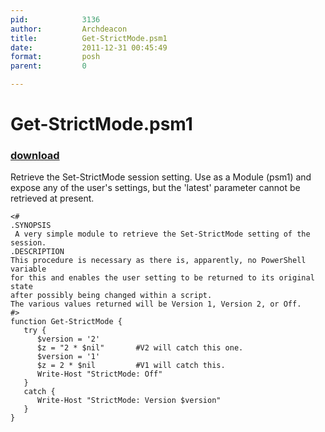 ```yaml
---
pid:            3136
author:         Archdeacon
title:          Get-StrictMode.psm1
date:           2011-12-31 00:45:49
format:         posh
parent:         0

---
```


# Get-StrictMode.psm1

### [download](//scripts/3136.ps1)

Retrieve the Set-StrictMode session setting. Use as a Module (psm1) and expose any of the user's settings, but the 'latest' parameter cannot be retrieved at present.

```posh
<#
.SYNOPSIS
 A very simple module to retrieve the Set-StrictMode setting of the session.
.DESCRIPTION
This procedure is necessary as there is, apparently, no PowerShell variable 
for this and enables the user setting to be returned to its original state 
after possibly being changed within a script.
The various values returned will be Version 1, Version 2, or Off.
#>
function Get-StrictMode {
   try {
      $version = '2'
      $z = "2 * $nil"       #V2 will catch this one.
      $version = '1'
      $z = 2 * $nil         #V1 will catch this.
      Write-Host "StrictMode: Off"
   }
   catch {
      Write-Host "StrictMode: Version $version"
   }
}
```
